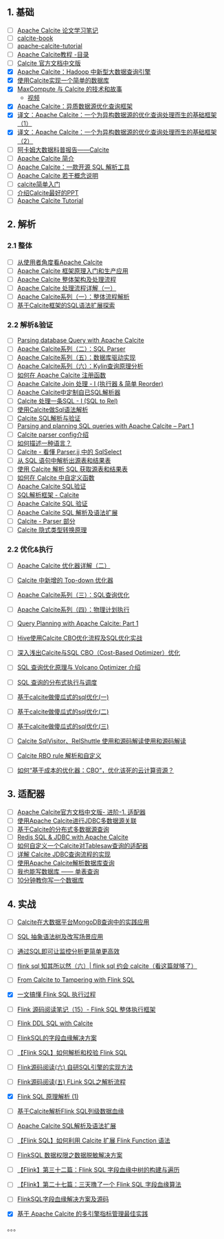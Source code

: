 ## 1. 基础

- [ ] [Apache Calcite 论文学习笔记](https://www.jianshu.com/p/4f4fea8abfab)
- [ ] [calcite-book](https://github.com/piaobeizu/calcite-book)
- [ ] [apache-calcite-tutorial](https://github.com/quxiucheng/apache-calcite-tutorial)
- [ ] [Apache Calcite教程 -目录](https://blog.csdn.net/QXC1281/article/details/89070285)
- [ ] [Calcite 官方文档中文版](https://strongduanmu.com/wiki/calcite/background.html#start)
- [x] [Apache Calcite：Hadoop 中新型大数据查询引擎](https://smartsi.blog.csdn.net/article/details/130038027)
- [x] [使用Calcite实现一个简单的数据库](https://mp.weixin.qq.com/s/xaCEkCi85FSrzcqwq3n3xA)
- [x] [MaxCompute 与 Calcite 的技术和故事](https://smartsi.blog.csdn.net/article/details/130072537)
  - [视频](https://www.bilibili.com/video/BV1U4411n7Yx/)
- [x] [Apache Calcite：异质数据源优化查询框架](https://xie.infoq.cn/article/f6f2fee3aa86cd3882cf5240a)
- [x] [译文：Apache Calcite：一个为异构数据源的优化查询处理而生的基础框架（1）](https://mp.weixin.qq.com/s/D7wpB9TBLwNBem0gIN4XgA)
- [x] [译文：Apache Calcite：一个为异构数据源的优化查询处理而生的基础框架（2）](https://mp.weixin.qq.com/s/P2vl5OzrBUgXhgYa4X3lPg)
- [ ] [阿卡姆大数据科普报告——Calcite](https://cloud.tencent.com/developer/article/1658886)
- [ ] [Apache Calcite 简介](https://zhuanlan.zhihu.com/p/65345536)
- [ ] [Apache Calcite：一款开源 SQL 解析工具](https://mp.weixin.qq.com/s/vUkdWc14R1EPaWk3jCbztw)
- [ ] [Apache Calcite 若干概念说明](https://zhuanlan.zhihu.com/p/65701467)
- [ ] [calcite简单入门](https://blog.gavinzh.com/2019/06/29/calcite-learn/)
- [ ] [介绍Calcite最好的PPT](https://mp.weixin.qq.com/s/QLI88ZRefuTNjkb_n6pGgA)
- [ ] [Apache Calcite Tutorial](https://codetinkering.com/apache-calcite-tutorial/)

## 2. 解析

### 2.1 整体

- [ ] [从使用者角度看Apache Calcite](https://shenzhu.github.io/calcite-user-perspective/)
- [ ] [Apache Calcite 框架原理入门和生产应用](https://developer.baidu.com/article/detail.html?id=295433)
- [ ] [Apache Calcite 整体架构及处理流程](https://xie.infoq.cn/article/1df5a39bb071817e8b4cb4b29)
- [ ] [Apache Calcite 处理流程详解（一）](https://matt33.com/2019/03/07/apache-calcite-process-flow/)
- [ ] [Apache Calcite系列（一）：整体流程解析](https://zhuanlan.zhihu.com/p/614668529)
- [ ] [基于Calcite框架的SQL语法扩展探索](https://mp.weixin.qq.com/s/6TYGKvTn2c2hVpdkhUxcmQ)

### 2.2 解析&验证

- [ ] [Parsing database Query with Apache Calcite](https://blog.knoldus.com/parsing-database-query-with-apache-calcite/)
- [ ] [Apache Calcite系列（二）：SQL Parser](https://zhuanlan.zhihu.com/p/615666402)
- [ ] [Apache Calcite系列（五）：数据库驱动实现](https://zhuanlan.zhihu.com/p/623014972)
- [ ] [Apache Calcite系列（六）：Kylin查询原理分析](https://zhuanlan.zhihu.com/p/623062311)
- [ ] [如何在 Apache Calcite 注册函数](https://zhuanlan.zhihu.com/p/65472726)
- [ ] [Apache Calcite Join 处理 - I (执行器 & 简单 Reorder)](https://zhuanlan.zhihu.com/p/67725127)
- [ ] [Apache Calcite中定制自已SQL解析器](https://zhuanlan.zhihu.com/p/65345335)
- [ ] [Calcite 处理一条SQL - I (SQL to Rel)](https://zhuanlan.zhihu.com/p/58139279)
- [ ] [使用Calcite做Sql语法解析](https://blog.csdn.net/u013516966/article/details/104191190)
- [ ] [Calcite SQL解析与验证](https://www.datacl.top/2020/06/12/Calcite%20SQL%E8%A7%A3%E6%9E%90%E4%B8%8E%E9%AA%8C%E8%AF%81/)
- [ ] [Parsing and planning SQL queries with Apache Calcite – Part 1](https://blog.mireo.com/from-a-string-to-the-thing-parsing-and-planning-sql-queries-with-apache-calcite-part-1)
- [ ] [Calcite parser config介绍](https://cloud.tencent.com/developer/article/2169871)
- [ ] [如何描述一种语言？](https://mp.weixin.qq.com/s/dvv7BQeYzdTBNbcwqO-mNQ)
- [ ] [Calcite - 看懂 Parser.jj 中的 SqlSelect](https://cloud.tencent.com/developer/article/1824956?from=15425&areaSource=102001.15&traceId=hrNh6EuA08BhQIhd6IqzK)
- [ ] [从 SQL 语句中解析出源表和结果表](https://blog.jrwang.me/2018/parse-table-in-sql/)
- [ ] [使用 Calcite 解析 SQL 获取源表和结果表](https://www.toutiao.com/article/7137180267675943435)
- [ ] [如何在 Calcite 中自定义函数](https://www.toutiao.com/article/6920103216134849035)
- [ ] [Apache Calcite SQL验证](https://mp.weixin.qq.com/s/LmJljZAByWb8ccmcIgybFg)
- [ ] [SQL解析框架 - Calcite](https://www.liaojiayi.com/calcite/)
- [ ] [Apache Calcite SQL 验证](https://xie.infoq.cn/article/ccfaf91cf0708e600846e70bc)
- [ ] [Apache Calcite SQL 解析及语法扩展](https://xie.infoq.cn/article/7601e809de20aea301611194b)
- [ ] [Calcite - Parser 部分](https://aaaaaaron.github.io/2020/02/08/Calcite%20-%20Parser%20%E9%83%A8%E5%88%86/)
- [ ] [Calcite 隐式类型转换原理](https://zhuanlan.zhihu.com/p/611681485)

### 2.2 优化&执行

- [ ] [Apache Calcite 优化器详解（二）](https://matt33.com/2019/03/17/apache-calcite-planner/)
- [ ] [Calcite 中新增的 Top-down 优化器](https://ericfu.me/calcite-top-down-planner/)
- [ ] [Apache Calcite系列（三）：SQL查询优化](https://zhuanlan.zhihu.com/p/618995585)
- [ ] [Apache Calcite系列（四）：物理计划执行](https://zhuanlan.zhihu.com/p/619729392)
- [ ] [Query Planning with Apache Calcite: Part 1](https://medium.com/@mpathirage/query-planning-with-apache-calcite-part-1-fe957b011c36)
- [ ] [Hive使用Calcite CBO优化流程及SQL优化实战](https://zhuanlan.zhihu.com/p/258081600)
- [ ] [深入浅出Calcite与SQL CBO（Cost-Based Optimizer）优化](https://zhuanlan.zhihu.com/p/248796415)
- [ ] [SQL 查询优化原理与 Volcano Optimizer 介绍](https://zhuanlan.zhihu.com/p/48735419)
- [ ] [SQL 查询的分布式执行与调度](https://zhuanlan.zhihu.com/p/100949808)
- [ ] [基于calcite做傻瓜式的sql优化(一)](https://www.cnblogs.com/niutao/p/13982876.html)
- [ ] [基于calcite做傻瓜式的sql优化(二)](https://www.cnblogs.com/niutao/p/14024383.html)
- [ ] [基于calcite做傻瓜式的sql优化(三)](https://www.cnblogs.com/niutao/p/14027732.html)
- [ ] [Calcite SqlVisitor、RelShuttle 使用和源码解读使用和源码解读](https://guosmilesmile.github.io/2020/09/26/Calcite-SqlVisitor-RelShuttle-%E4%BD%BF%E7%94%A8%E5%92%8C%E6%BA%90%E7%A0%81%E8%A7%A3%E8%AF%BB/)
- [ ] [Calcite RBO rule 解析和自定义](https://guosmilesmile.github.io/2020/08/11/Calcite-RBO-rule-%E8%A7%A3%E6%9E%90%E5%92%8C%E8%87%AA%E5%AE%9A%E4%B9%89/)
- [ ] [如何“基于成本的优化器：CBO”，优化该死的云计算资源？](https://www.toutiao.com/article/7201508678552486452)


## 3. 适配器

- [ ] [Apache Calcite官方文档中文版- 进阶-1. 适配器](https://blog.51cto.com/u_1196740/2160570)
- [ ] [使用Apache Calcite进行JDBC多数据源关联](https://zhuanlan.zhihu.com/p/143935885)
- [ ] [基于Calcite的分布式多数据源查询](https://mp.weixin.qq.com/s/9toCkpAtVxYHP4ocG_oukA)
- [ ] [Redis SQL & JDBC with Apache Calcite](https://www.youtube.com/watch?v=RYybkMTGzcE)
- [ ] [如何自定义一个Calcite对Tablesaw查询的适配器](https://www.cnblogs.com/ginponson/p/14120531.html)
- [ ] [详解 Calcite JDBC查询流程的实现](https://www.toutiao.com/article/6919657214928044547)
- [ ] [使用Apache Calcite解析数据库查询](https://www.toutiao.com/article/6932132927677415948)
- [ ] [我也能写数据库 —— 单表查询](https://mp.weixin.qq.com/s/7yAnEi5nhWFhsBCQ1bwDgA)
- [ ] [10分钟教你写一个数据库](https://mp.weixin.qq.com/s/Ppr_9DzbQAYe3cXu8K3vcQ)

## 4. 实战

- [ ] [Calcite在大数据平台MongoDB查询中的实践应用](https://www.toutiao.com/article/7136382849946812966)
- [ ] [SQL 抽象语法树及改写场景应用](https://xie.infoq.cn/article/01dab1c8d137221eb9c1e005d)
- [ ] [通过SQL即可让监控分析更简单更高效](https://www.toutiao.com/article/6725619503163507204)
- [ ] [flink sql 知其所以然（六）| flink sql 约会 calcite（看这篇就够了）](https://cloud.tencent.com/developer/article/1972170)
- [ ] [From Calcite to Tampering with Flink SQL](https://www.jianshu.com/p/2d4a2035ad1b)
- [x] [一文搞懂 Flink SQL 执行过程](https://xie.infoq.cn/article/0160a08e99087dc664ecbb7b5)
- [ ] [Flink 源码阅读笔记（15）- Flink SQL 整体执行框架](https://blog.jrwang.me/2019/flink-source-code-sql-overview/)
- [ ] [Flink DDL SQL with Calcite](https://miaowenting.site/2019/11/10/Flink-DDL-SQL-with-Calcite/)
- [ ] [FlinkSQL的字段血缘解决方案](https://zhuanlan.zhihu.com/p/628376451)
- [ ] [【Flink SQL】如何解析和校验 Flink SQL](https://www.jianshu.com/p/bb80451dd768)
- [ ] [Flink源码阅读(六) 自研SQL引擎的实现方法](https://juejin.cn/post/6936732677605163038)
- [ ] [Flink源码阅读(五) FLink SQL之解析流程](https://juejin.cn/post/6936374991114108965/)
- [x] [Flink SQL 原理解析 (1)](https://smartsi.blog.csdn.net/article/details/131219980)
- [ ] [基于Calcite解析Flink SQL列级数据血缘](https://www.jianshu.com/p/6a14c846e331)
- [ ] [Apache Calcite SQL解析及语法扩展](https://zhuanlan.zhihu.com/p/509681717)
- [ ] [【Flink SQL】如何利用 Calcite 扩展 Flink Function 语法](https://www.jianshu.com/p/efcb2586b5aa)
- [ ] [FlinkSQL 数据权限之数据脱敏解决方案](https://mp.weixin.qq.com/s/6y6UeYLLUDH8wCuJoFS33w)
- [ ] [【Flink】第三十二篇：Flink SQL 字段血缘中树的构建与遍历](https://mp.weixin.qq.com/s/y3RHZs3Fb-4a_uqgpb2HxQ)
- [ ] [【Flink】第二十七篇：三天撸了一个 Flink SQL 字段血缘算法](https://mp.weixin.qq.com/s/liTG35nbfIec-jrpp3Wh0A)
- [ ] [FlinkSQL字段血缘解决方案及源码](https://mp.weixin.qq.com/s/ub3_so6q-0N78Sri9CVUew)
- [x] [基于 Apache Calcite 的多引擎指标管理最佳实践](https://smartsi.blog.csdn.net/article/details/138056926)


。。。
